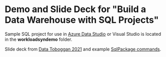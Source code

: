# Demo and Slide Deck for "Build a Data Warehouse with SQL Projects"

Sample SQL project for use in [Azure Data Studio](https://aka.ms/azuredatastudio-sqlprojects) or Visual Studio is located in the **workloadsyndemo** folder.


Slide deck from [Data Toboggan 2021](BuildaDataWarehousewithSQLProjects.pdf) and example [SqlPackage commands](sqlpackage-command.txt).